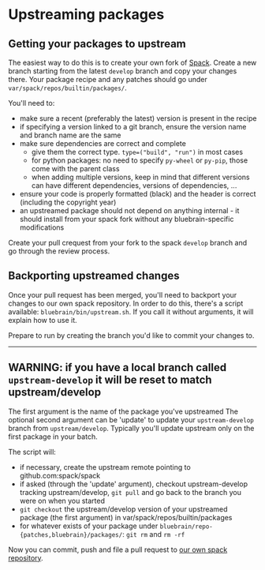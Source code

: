 Upstreaming packages
====================

Getting your packages to upstream
---------------------------------

The easiest way to do this is to create your own fork of [Spack](https://github.com/spack/spack). Create a new branch starting from the latest `develop` branch and copy your changes there. Your package recipe and any patches should go under `var/spack/repos/builtin/packages/`.

You'll need to:
  * make sure a recent (preferably the latest) version is present in the recipe
  * if specifying a version linked to a git branch, ensure the version name and branch name are the same
  * make sure dependencies are correct and complete
    * give them the correct type. `type=("build", "run")` in most cases
    * for python packages: no need to specify `py-wheel` or `py-pip`, those come with the parent class
    * when adding multiple versions, keep in mind that different versions can have different dependencies, versions of dependencies, ...
  * ensure your code is properly formatted (black) and the header is correct (including the copyright year)
  * an upstreamed package should not depend on anything internal - it should install from your spack fork without any bluebrain-specific modifications

Create your pull crequest from your fork to the spack `develop` branch and go through the review process.

Backporting upstreamed changes
------------------------------

Once your pull request has been merged, you'll need to backport your changes to our own spack repository. In order to do this, there's a script available: `bluebrain/bin/upstream.sh`.
If you call it without arguments, it will explain how to use it.

Prepare to run by creating the branch you'd like to commit your changes to.

---
**WARNING**: if you have a local branch called `upstream-develop` it **will** be reset to match upstream/develop
---

The first argument is the name of the package you've upstreamed
The optional second argument can be 'update' to update your `upstream-develop` branch from `upstream/develop`. Typically you'll update upstream only on the first package in your batch.

The script will:
  * if necessary, create the upstream remote pointing to github.com:spack/spack
  * if asked (through the 'update' argument), checkout upstream-develop tracking upstream/develop, `git pull` and go back to the branch you were on when you started
  * `git checkout` the upstream/develop version of your upstreamed package (the first argument) in var/spack/repos/builtin/packages
  * for whatever exists of your package under `bluebrain/repo-{patches,bluebrain}/packages/`: `git rm` and `rm -rf`
  
Now you can commit, push and file a pull request to [our own spack repository](https://github.com/bluebrain/spack).
